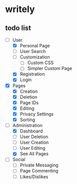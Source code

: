 # writely
## todo list
- [ ] User
  - [x] Personal Page
  - [ ] User Search
  - [ ] Customization
    - [ ] Custom CSS
    - [ ] Simpler Custom Page
  - [x] Registration
  - [x] Login
- [x] Pages
  - [x] Creation
  - [x] Deletion
  - [x] Page IDs
  - [x] Editing
  - [x] Privacy Settings
  - [x] Sorting
- [ ] Administration
  - [x] Dashboard
  - [ ] User Deletion
  - [ ] User Creation
  - [ ] User Editing
  - [x] See All Pages
- [ ] Social
  - [ ] Private Messaging
  - [ ] Page Commenting
  - [ ] Likes/Dislikes